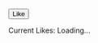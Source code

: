 
<html lang="en">
<head>
  <meta charset="UTF-8">
  <meta name="viewport" content="width=device-width, initial-scale=1.0">
  <title>Video Gallery with External Audio</title>
  <style>

   audio { display: none;}
    
    body {
    background-color: black;
      color: white; 
      font-family: Arial, serif;
      margin: 0;
      padding: 0;
      display: flex;
      flex-wrap: wrap;
      gap: 16px;
      justify-content: center;
    }
    .video-container {
    
     /* Round the edges */
      border-radius: 6px;
      max-width: 300px;
    }
    video, audio {
    
    /*Round the edges */
      border-radius: 6px;
      height: auto;
      width: 100%;
    }

    buttons {
      border-radius: 6px;
      height: auto;
      width: auto;
    }
    
    
/* Style titles */
    p {
      margin-top: 8px;
      font-size: 16px;
      text-align: center;
    }
    
  </style>


  
</head>
<body>

  <br>
  <button id="incrementButton">Like</button>
<p>Current Likes: <span id="counterValue">Loading...</span></p>
<br>

  <div id="videoGallery"></div>




  <script>

  let done = '';
  let like_btn = 'Liked 👍'

let GITHUB_TOKEN_0 = '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axtyu';  
    
    let GITHUB_TOKEN_1 = GITHUB_TOKEN_0.replace("axtyu", "");

    const GITHUB_TOKEN = GITHUB_TOKEN_1;
    
    
   // Replace with your token
const REPO_OWNER = 'TimothyPC'; // Replace with your GitHub username
const REPO_NAME = 'Tims_AI_Videos'; // Replace with your repository name
const FILE_PATH = 'counter.json'; // File path in the repository

const INITIAL_CONTENT = { counter: 0 }; // Initial content for the file


// Create counter.json file
    
async function createFile() {
    const response = await fetch(`https://api.github.com/repos/${REPO_OWNER}/${REPO_NAME}/contents/${FILE_PATH}`, {
        method: 'PUT',
        headers: {
            Authorization: `Bearer ${GITHUB_TOKEN}`,
            'Content-Type': 'application/json',
        },
        body: JSON.stringify({
            message: 'Create counter.json file',
            content: btoa(JSON.stringify(INITIAL_CONTENT)), // Base64 encode content
        }),
    });

    if (!response.ok) {
        throw new Error('Failed to create file');
    }

    const data = await response.json();
    console.log('File created:', data);
}

createFile().catch(error => {
    console.error(error);
});


    
// Fetch the file content from GitHub
async function getCounter() {
    const response = await fetch(`https://api.github.com/repos/${REPO_OWNER}/${REPO_NAME}/contents/${FILE_PATH}`, {
        headers: {
            Authorization: `Bearer ${GITHUB_TOKEN}`,
        },
    });
    if (!response.ok) {
        // File might not exist yet, return 0 as default
        return { counter: 0, sha: null };
    }
    const data = await response.json();
    const content = JSON.parse(atob(data.content));
    return { counter: content.counter, sha: data.sha };
}

// Update the counter file on GitHub
async function updateCounter(newCounter, sha) {
    const response = await fetch(`https://api.github.com/repos/${REPO_OWNER}/${REPO_NAME}/contents/${FILE_PATH}`, {
        method: 'PUT',
        headers: {
            Authorization: `Bearer ${GITHUB_TOKEN}`,
            'Content-Type': 'application/json',
        },
        body: JSON.stringify({
            message: 'Update counter',
            content: btoa(JSON.stringify({ counter: newCounter })),
            sha: sha, // Required to update an existing file
        }),
    });
    if (!response.ok) {
        throw new Error('Failed to update file');
    }
}

// Increment the counter
async function incrementCounter() {
    const { counter, sha } = await getCounter();
    const newCounter = counter + 1;
   
    if (done === 'done') {
        newCounter = counter - 1;
    }
  
    if (done === '') {
        done = 'done';

      document.getElementById('incrementButton').textContent = like_btn;
        
    }

    
  await updateCounter(newCounter, sha);
    document.getElementById('counterValue').textContent = newCounter;
}

// Initialize the page
(async function () {
    const { counter } = await getCounter();
    document.getElementById('counterValue').textContent = counter;
})();

// Attach the button click event
document.getElementById('incrementButton').addEventListener('click', incrementCounter);




    

    // Array of video and optional audio sources
    const media = [

{ videoSrc: "Videos/corvette_fall_road.mp4", audioSrc: "Videos/A_corvette_slowly_dr.mp3", title: "Corvette Fall Evening" },


{ videoSrc: "Videos/corvette_rainy_road.mp4", audioSrc: "Videos/A_corvette_driving_d.mp3", title: "Corvette Rainy Evening" },
      

      { videoSrc: "Videos/angel_on_bridge.mp4", title: "Angel Guides Kids" },

      
      { videoSrc: "333923407231242244.mp4", audioSrc: "tornado_sound_1.mp3", title: "Tornado" },
      { videoSrc: "333735085892505603.mp4", title: "Beyonce and Macaulay Culkin" },
      { videoSrc: "333628961587437568.mp4", title: "Beyonce and Michael Jackson" },

{ videoSrc: "333608505539035140.mp4", title: "Beyonce Smoking" },

{ videoSrc: "333606574510817289.mp4", title: "Beyonce and Blue Earrings" },

{ videoSrc: "333594070342651905.mp4", title: "Beyonce and Mud" },
    
{ videoSrc: "332834079352217606.mp4", audioSrc: "The_Street_Beat_3.mp3", title: "Teddy Bears Rock" },

{ videoSrc: "Videos/Children_enjoy_Christmas.mp4", title: "Children Enjoy Christmas" },


{ videoSrc: "Videos/Friends_all_enjoy.mp4", title: "Friends All Enjoy" },


{ videoSrc: "Videos/Juanita_child.mp4", title: "Aunt And Child" },


{ videoSrc: "Videos/LizandMary.mp4", title: "Liz and Mary" },


{ videoSrc: "Videos/Mattie_child.mp4", title: "Aunt Mattie And Child" },


{ videoSrc: "Videos/MomsHair.mp4", title: "Moms Hair in Wind" },


{ videoSrc: "Videos/Superman_Batman_workout.mp4", title: "Superman Batman Workout" },


{ videoSrc: "Videos/brother_saulutes.mp4", title: "Brother Salutes" },


{ videoSrc: "Videos/car_green_tarp.mp4", title: "Car And Green Tarp" },


{ videoSrc: "Videos/carblowsmoke.mp4", title: "Car Blow Smoke" },


{ videoSrc: "Videos/carverboys.mp4", title: "Carver Boys" },

{ videoSrc: "Videos/deonsanders.mp4", title: "Deon Sanders" },


{ videoSrc: "Videos/momanddad.mp4", title: "Mom And Dad" },


{ videoSrc: "Videos/momanddaughters.mp4", title: "Mom And Daughters" },


{ videoSrc: "Videos/momandellis.mp4", title: "Mom And Ellis" },
      
{ videoSrc: "Videos/newyears_celebration.mp4", title: "New Years Celebration" }, 
      

{ videoSrc: "Videos/olderbrother.mp4", title: "Older Brother" },


{ videoSrc: "Videos/oldtimecar.mp4", title: "Old Time Car" },


{ videoSrc: "Videos/red_car_on_yellow.mp4", title: "Red Car on Slide" },


{ videoSrc: "Videos/sister_reads.mp4", title: "Sister Reads" },


{ videoSrc: "Videos/thecross.mp4", title: "The Cross" },


{ videoSrc: "Videos/titus.mp4", title: "Soldier at Ease" },
      
    ];

    // Reference to the video gallery container
    const videoGallery = document.getElementById("videoGallery");

    // Create video and audio elements dynamically
    media.forEach(item => {
      const container = document.createElement("div");
      container.classList.add("video-container");

      const videoElement = document.createElement("video");
      videoElement.src = item.videoSrc;
      videoElement.controls = true;

      const title = document.createElement("p");
      title.textContent = item.title;

      container.appendChild(videoElement);
      container.appendChild(title);

      // If there's an associated audio file, create an audio element
      if (item.audioSrc) {
        const audioElement = document.createElement("audio");
        audioElement.src = item.audioSrc;

        // Synchronize audio with the video
        videoElement.addEventListener("play", () => {
          audioElement.play();
        });

        videoElement.addEventListener("pause", () => {
          audioElement.pause();
        });

       videoElement.addEventListener("ended", () => {
    audioElement.pause();
    audioElement.currentTime = 0;
  });
        

        audioElement.controls = true; // Optional: Add controls for the audio
        container.appendChild(audioElement);
      }

      videoGallery.appendChild(container);
    });
  </script>
  
</body>
</html>


      
     





















   

